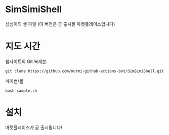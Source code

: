 # SimSimiShell
심심이의 셸 파일 (이 버전은 곧 출시될 마켓플레이스입니다)
# 지도 시간
웹사이트의 Git 복제본.
```
git clone https://github.com/nurmi-github-actions-bot/SimSimiShell.git
```
파이썬/셸
```
bash sample.sh
```
# 설치
마켓플레이스가 곧 출시됩니다!
